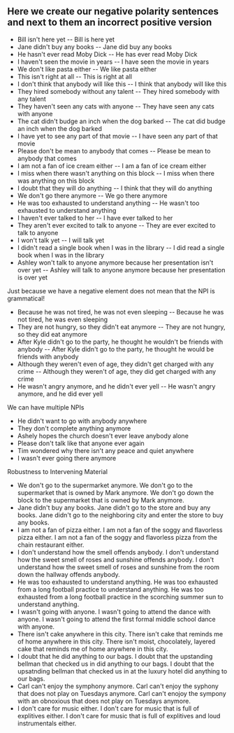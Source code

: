 ## Here we create our negative polarity sentences and next to them an incorrect positive version

* Bill isn't here yet -- Bill is here yet
* Jane didn't buy any books -- Jane did buy any books
* He hasn't ever read Moby Dick -- He has ever read Moby Dick
* I haven't seen the movie in years -- I have seen the movie in years
* We don't like pasta either -- We like pasta either
* This isn't right at all -- This is right at all
* I don't think that anybody will like this -- I think that anybody will like this
* They hired somebody without any talent -- They hired somebody with any talent
* They haven't seen any cats with anyone -- They have seen any cats with anyone
* The cat didn't budge an inch when the dog barked -- The cat did budge an inch when the dog barked
* I have yet to see any part of that movie -- I have seen any part of that movie
* Please don't be mean to anybody that comes -- Please be mean to anybody that comes
* I am not a fan of ice cream either -- I am a fan of ice cream either
* I miss when there wasn't anything on this block -- I miss when there was anything on this block
* I doubt that they will do anything -- I think that they will do anything
* We don't go there anymore -- We go there anymore
* He was too exhausted to understand anything -- He wasn't too exhausted to understand anything
* I haven't ever talked to her -- I have ever talked to her
* They aren't ever excited to talk to anyone -- They are ever excited to talk to anyone
* I won't talk yet -- I will talk yet
* I didn't read a single book when I was in the library -- I did read a single book when I was in the library
* Ashley won't talk to anyone anymore because her presentation isn't over yet -- Ashley will talk to anyone anymore because her presentation is over yet 

Just because we have a negative element does not mean that the NPI is grammatical!
* Because he was not tired, he was not even sleeping -- Because he was not tired, he was even sleeping
* They are not hungry, so they didn't eat anymore -- They are not hungry, so they did eat anymore
* After Kyle didn't go to the party, he thought he wouldn't be friends with anybody -- After Kyle didn't go to the party, he thought he would be friends with anybody
* Although they weren't even of age, they didn't get charged with any crime -- Although they weren't of age, they did get charged with any crime
* He wasn't angry anymore, and he didn't ever yell -- He wasn't angry anymore, and he did ever yell


We can have multiple NPIs
* He didn't want to go with anybody anywhere
* They don't complete anything anymore
* Ashely hopes the church doesn't ever leave anybody alone
* Please don't talk like that anyone ever again
* Tim wondered why there isn't any peace and quiet anywhere
* I wasn't ever going there anymore

Robustness to Intervening Material
* We don't go to the supermarket anymore. We don't go to the supermarket that is owned by Mark anymore. We don't go down the block to the supermarket that is owned by Mark anymore.
* Jane didn't buy any books. Jane didn't go to the store and buy any books. Jane didn't go to the neighboring city and enter the store to buy any books.
* I am not a fan of pizza either. I am not a fan of the soggy and flavorless pizza either. I am not a fan of the soggy and flavorless pizza from the chain restaurant either.
* I don't understand how the smell offends anybody. I don't understand how the sweet smell of roses and sunshine offends anybody. I don't understand how the sweet smell of roses and sunshine from the room down the hallway offends anybody.
* He was too exhausted to understand anything. He was too exhausted from a long football practice to understand anything. He was too exhausted from a long football practice in the scorching summer sun to understand anything.
* I wasn't going with anyone. I wasn't going to attend the dance with anyone. I wasn't going to attend the first formal middle school dance with anyone.
* There isn't cake anywhere in this city. There isn't cake that reminds me of home anywhere in this city. There isn't moist, chocolately, layered cake that reminds me of home anywhere in this city.
* I doubt that he did anything to our bags. I doubt that the upstanding bellman that checked us in did anything to our bags. I doubt that the upsatnding bellman that checked us in at the luxury hotel did anything to our bags.
* Carl can't enjoy the symphony anymore. Carl can't enjoy the syphony that does not play on Tuesdays anymore. Carl can't enojoy the sympony with an obnoxious that does not play on Tuesdays anymore.
* I don't care for music either. I don't care for music that is full of explitives either. I don't care for music that is full of explitives and loud instrumentals either.
